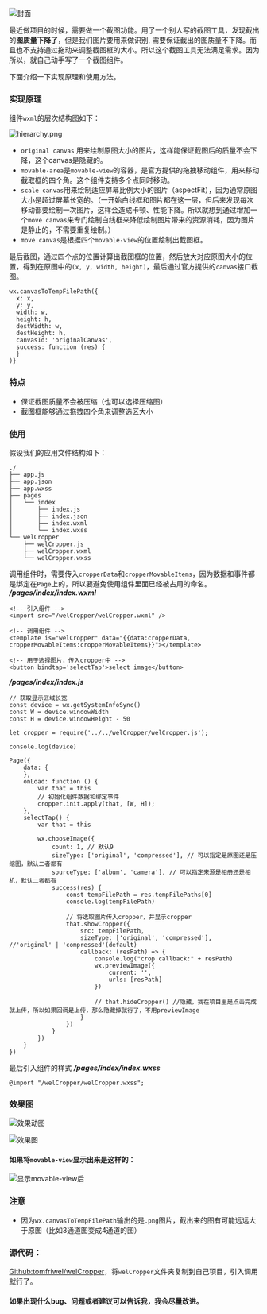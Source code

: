![封面](http://upload-images.jianshu.io/upload_images/2158535-2c383e1129188a2a.png?imageMogr2/auto-orient/strip%7CimageView2/2/w/400)


最近做项目的时候，需要做一个截图功能。用了一个别人写的截图工具，发现截出的**图质量下降了**，但是我们图片要用来做识别, 需要保证截出的图质量不下降。而且也不支持通过拖动来调整截图框的大小。所以这个截图工具无法满足需求。因为所以，就自己动手写了一个截图组件。

下面介绍一下实现原理和使用方法。

### 实现原理
组件`wxml`的层次结构图如下：

![hierarchy.png](http://upload-images.jianshu.io/upload_images/2158535-e8bad56fc67e707d.png?imageMogr2/auto-orient/strip%7CimageView2/2/w/700)

* `original canvas` 用来绘制原图大小的图片，这样能保证截图后的质量不会下降，这个canvas是隐藏的。
* `movable-area`是`movable-view`的容器，是官方提供的拖拽移动组件，用来移动截取框的四个角。这个组件支持多个点同时移动。
* `scale canvas`用来绘制适应屏幕比例大小的图片（aspectFit），因为通常原图大小是超过屏幕长宽的。（一开始白线框和图片都在这一层，但后来发现每次移动都要绘制一次图片，这样会造成卡顿、性能下降。所以就想到通过增加一个`move canvas`来专门绘制白线框来降低绘制图片带来的资源消耗，因为图片是静止的，不需要重复绘制。）
* `move canvas`是根据四个`movable-view`的位置绘制出截图框。

最后截图，通过四个点的位置计算出截图框的位置，然后放大对应原图大小的位置，得到在原图中的`(x, y, width, height)`，最后通过官方提供的`canvas`接口截图。
```
wx.canvasToTempFilePath({
  x: x,
  y: y,
  width: w,
  height: h,
  destWidth: w,
  destHeight: h,
  canvasId: 'originalCanvas',
  success: function (res) {
  }
)}
```

### 特点
* 保证截图质量不会被压缩（也可以选择压缩图）
* 截图框能够通过拖拽四个角来调整选区大小

### 使用
假设我们的应用文件结构如下：
```
./
├── app.js
├── app.json
├── app.wxss
├── pages
│   └── index
│       ├── index.js
│       ├── index.json
│       ├── index.wxml
│       └── index.wxss
└── welCropper
    ├── welCropper.js
    ├── welCropper.wxml
    └── welCropper.wxss
```

调用组件时，需要传入`cropperData`和`cropperMovableItems`，因为数据和事件都是绑定在`Page`上的，所以要避免使用组件里面已经被占用的命名。
_**/pages/index/index.wxml**_
```
<!-- 引入组件 -->
<import src="/welCropper/welCropper.wxml" />

<!-- 调用组件 -->
<template is="welCropper" data="{{data:cropperData, cropperMovableItems:cropperMovableItems}}"></template>

<!-- 用于选择图片，传入cropper中 -->
<button bindtap='selectTap'>select image</button>
```

_**/pages/index/index.js**_
```
// 获取显示区域长宽
const device = wx.getSystemInfoSync()
const W = device.windowWidth
const H = device.windowHeight - 50

let cropper = require('../../welCropper/welCropper.js');

console.log(device)

Page({
    data: {
    },
    onLoad: function () {
        var that = this
        // 初始化组件数据和绑定事件
        cropper.init.apply(that, [W, H]);
    },
    selectTap() {
        var that = this

        wx.chooseImage({
            count: 1, // 默认9
            sizeType: ['original', 'compressed'], // 可以指定是原图还是压缩图，默认二者都有
            sourceType: ['album', 'camera'], // 可以指定来源是相册还是相机，默认二者都有
            success(res) {
                const tempFilePath = res.tempFilePaths[0]
                console.log(tempFilePath)
                
                // 将选取图片传入cropper，并显示cropper
                that.showCropper({
                    src: tempFilePath,
                    sizeType: ['original', 'compressed'],   //'original' | 'compressed'(default)
                    callback: (resPath) => {
                        console.log("crop callback:" + resPath)
                        wx.previewImage({
                            current: '',
                            urls: [resPath]
                        })

                        // that.hideCropper() //隐藏，我在项目里是点击完成就上传，所以如果回调是上传，那么隐藏掉就行了，不用previewImage
                    }
                })
            }
        })
    }
})

```
最后引入组件的样式
_**/pages/index/index.wxss**_
```
@import "/welCropper/welCropper.wxss";
```

### 效果图
![效果动图](http://upload-images.jianshu.io/upload_images/2158535-bedf30dc0d9ca735.gif?imageMogr2/auto-orient/strip)


![效果图](http://upload-images.jianshu.io/upload_images/2158535-160c32c03e14a938.png?imageMogr2/auto-orient/strip%7CimageView2/2/w/300)

#### 如果将`movable-view`显示出来是这样的：

![显示movable-view后](http://upload-images.jianshu.io/upload_images/2158535-06e62d35b74b0f04.png?imageMogr2/auto-orient/strip%7CimageView2/2/w/300)

### 注意
* 因为`wx.canvasToTempFilePath`输出的是`.png`图片，截出来的图有可能远远大于原图（比如3通道图变成4通道的图）


### 源代码：
[Github:tomfriwel/welCropper](https://github.com/tomfriwel/welCropper)，将`welCropper`文件夹复制到自己项目，引入调用就行了。

#### 如果出现什么bug、问题或者建议可以告诉我，我会尽量改进。